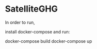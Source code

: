 # SatelliteGHG

In order to run, 

install docker-compose and run:

docker-compose build
docker-compose up
